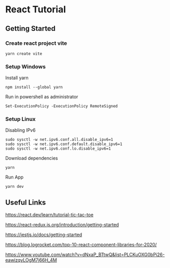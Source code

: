 # React Tutorial

## Getting Started

### Create react project vite

```shell
yarn create vite
```

### Setup Windows

Install yarn

```shell
npm install --global yarn
```

Run in powershell as administrator

```shell
Set-ExecutionPolicy -ExecutionPolicy RemoteSigned
```

### Setup Linux

Disabling IPv6

```shell
sudo sysctl -w net.ipv6.conf.all.disable_ipv6=1
sudo sysctl -w net.ipv6.conf.default.disable_ipv6=1
sudo sysctl -w net.ipv6.conf.lo.disable_ipv6=1
```

Download dependencies

```shell
yarn
```

Run App

```shell
yarn dev
```

## Useful Links

https://react.dev/learn/tutorial-tic-tac-toe

https://react-redux.js.org/introduction/getting-started

https://jestjs.io/docs/getting-started

https://blog.logrocket.com/top-10-react-component-libraries-for-2020/

https://www.youtube.com/watch?v=dNxaP_BTtwQ&list=PLCKuOXG0bPi26-eawizqyLOgM7j66H_4M